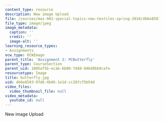 ```yaml
---
content_type: resource
description: New image Upload
file: /courses/mas-962-special-topics-new-textiles-spring-2010/4b6e850397d64b4b1e1dcc28fcf5b54d_butterfly.jpg
file_type: image/jpeg
image_metadata:
  caption: ''
  credit: ''
  image-alt: ''
learning_resource_types:
- Assignments
ocw_type: OCWImage
parent_title: 'Assignment 3: PCButterfly'
parent_type: CourseSection
parent_uid: 1805af5b-ecab-6b00-7d48-946d9bb9cafe
resourcetype: Image
title: butterfly.jpg
uid: 4b6e8503-97d6-4b4b-1e1d-cc28fcf5b54d
video_files:
  video_thumbnail_file: null
video_metadata:
  youtube_id: null
---
```

New image Upload

